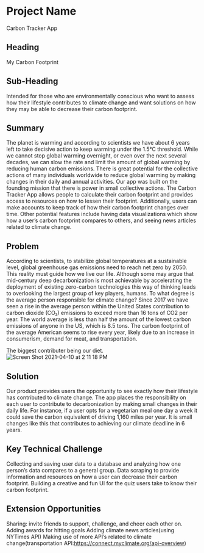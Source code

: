 # Project Name #
Carbon Tracker App

## Heading ##

My Carbon Footprint

## Sub-Heading ##

Intended for those who are environmentally conscious who want to assess how their lifestyle contributes to climate change and want solutions on how they may be able to decrease their carbon footprint.

## Summary ##

The planet is warming and according to scientists we have about 6 years left to take decisive action to keep warming under the 1.5°C threshold. While we cannot stop global warming overnight, or even over the next several decades, we can slow the rate and limit the amount of global warming by reducing human carbon emissions. There is great potential for the collective actions of many individuals worldwide to reduce global warming by making changes in their daily and annual activities. Our app was built on the founding mission that there is power in small collective actions. The Carbon Tracker App allows people to calculate their carbon footprint and provides access to resources on how to lessen their footprint. Additionally, users can make accounts to keep track of how their carbon footprint changes over time. Other potential features include having data visualizations which show how a user’s carbon footprint compares to others, and seeing news articles related to climate change. 

## Problem ##

According to scientists, to stabilize global temperatures at a sustainable level, global greenhouse gas emissions need to reach net zero by 2050. This reality must guide how we live our life. Although some may argue that mid-century deep decarbonization is most achievable by accelerating the deployment of existing zero-carbon technologies this way of thinking leads to overlooking the largest group of key players, humans. To what degree is the average person responsible for climate change? Since 2017 we have seen a rise in the average person within the United States contribution to carbon dioxide (CO₂) emissions to exceed more than 16 tons of CO2 per year. The world average is less than half the amount of the lowest carbon emissions of anyone in the US, which is 8.5 tons. The carbon footprint of the average American seems to rise every year, likely due to an increase in consumerism, demand for meat, and transportation.

The biggest contributer being our diet.
![Screen Shot 2021-04-10 at 2 11 18 PM](https://user-images.githubusercontent.com/70560875/114280325-bad5ff00-9a06-11eb-968d-63cee9c6ff4e.png)

## Solution ##

Our product provides users the opportunity to see exactly how their lifestyle has contributed to climate change. The app places the responsibility on each user to contribute to decarbonization by making small changes in their daily life. For instance, if a user opts for a vegetarian meal one day a week it could save the carbon equivalent of driving 1,160 miles per year. It is small changes like this that contributes to achieving our climate deadline in 6 years. 


## Key Technical Challenge ##

Collecting and saving user data to a database and analyzing how one person’s data compares to a general group. 
Data scraping to provide information and resources on how a user can decrease their carbon footprint.
Building a creative and fun UI for the quiz users take to know their carbon footprint.

## Extension Opportunities ##

Sharing: invite friends to support, challenge, and cheer each other on.
Adding awards for hitting goals
Adding climate news articles(using NYTimes API)
Making use of more API’s related to climate change(transportation API:https://connect.myclimate.org/api-overview)
